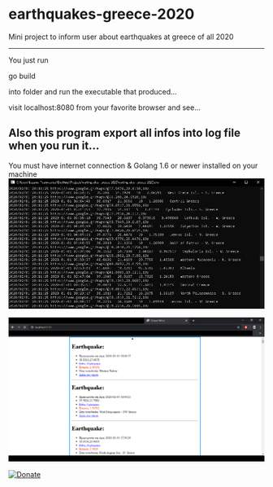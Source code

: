# earthquakes-greece-2020
Mini project to inform user about earthquakes at greece of all 2020


---
You just run 

go build 

into folder and run the executable that produced...

visit localhost:8080 from your favorite browser and see...

Also this program export all infos into log file when you run it...
---
You must have internet connection & Golang 1.6 or newer installed on your machine
![Screenshot](assets/dos.png)

![Screenshot](assets/web.png)

<a href="https://paypal.me/lazarospsarokostas" rel="nofollow"><img src="https://camo.githubusercontent.com/d5d24e33e2f4b6fe53987419a21b203c03789a8f/68747470733a2f2f696d672e736869656c64732e696f2f62616467652f446f6e6174652d50617950616c2d677265656e2e737667" alt="Donate" data-canonical-src="https://img.shields.io/badge/Donate-PayPal-green.svg" style="max-width:100%;"></a>
